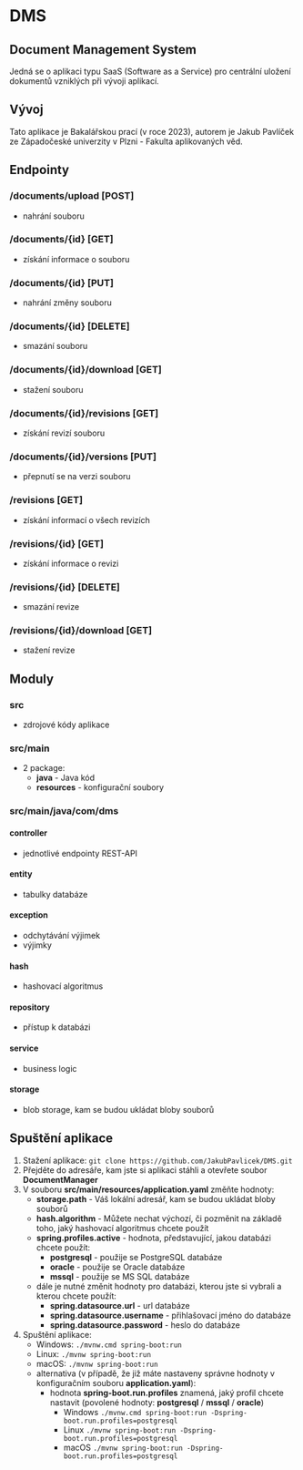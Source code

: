 # DMS

## Document Management System

Jedná se o aplikaci typu SaaS (Software as a Service) pro centrální uložení dokumentů vzniklých při vývoji aplikací.

## Vývoj

Tato aplikace je Bakalářskou prací (v roce 2023), autorem je Jakub Pavlíček ze Západočeské univerzity v Plzni - Fakulta aplikovaných věd.

## Endpointy

### /documents/upload [POST]

- nahrání souboru

### /documents/{id} [GET]

- získání informace o souboru

### /documents/{id} [PUT]

- nahrání změny souboru

### /documents/{id} [DELETE]

- smazání souboru

### /documents/{id}/download [GET]

- stažení souboru

### /documents/{id}/revisions [GET]

- získání revizí souboru

### /documents/{id}/versions [PUT]

- přepnutí se na verzi souboru

### /revisions [GET]

- získání informací o všech revizích

### /revisions/{id} [GET]

- získání informace o revizi

### /revisions/{id} [DELETE]

- smazání revize

### /revisions/{id}/download [GET]

- stažení revize

## Moduly

### src

- zdrojové kódy aplikace

### src/main

- 2 package:
  - **java** - Java kód
  - **resources** - konfigurační soubory

### src/main/java/com/dms

#### controller

- jednotlivé endpointy REST-API

#### entity

- tabulky databáze

#### exception

- odchytávání výjimek
- výjimky

#### hash

- hashovací algoritmus

#### repository

- přístup k databázi

#### service

- business logic

#### storage

- blob storage, kam se budou ukládat bloby souborů

## Spuštění aplikace

1. Stažení aplikace: `git clone https://github.com/JakubPavlicek/DMS.git`
2. Přejděte do adresáře, kam jste si aplikaci stáhli a otevřete soubor **DocumentManager**
3. V souboru **src/main/resources/application.yaml** změňte hodnoty:
    - **storage.path** - Váš lokální adresář, kam se budou ukládat bloby souborů
    - **hash.algorithm** - Můžete nechat výchozí, či pozměnit na základě toho, jaký hashovací algoritmus chcete použít
    - **spring.profiles.active** - hodnota, představující, jakou databázi chcete použít:
      - **postgresql** - použije se PostgreSQL databáze
      - **oracle** - použije se Oracle databáze
      - **mssql** - použije se MS SQL databáze
    - dále je nutné změnit hodnoty pro databázi, kterou jste si vybrali a kterou chcete použít:
      - **spring.datasource.url** - url databáze
      - **spring.datasource.username** - přihlašovací jméno do databáze
      - **spring.datasource.password** - heslo do databáze
4. Spuštění aplikace:
   - Windows: `./mvnw.cmd spring-boot:run`
   - Linux: `./mvnw spring-boot:run`
   - macOS: `./mvnw spring-boot:run`
   - alternativa (v případě, že již máte nastaveny správne hodnoty v konfiguračním souboru **application.yaml**):
     - hodnota **spring-boot.run.profiles** znamená, jaký profil chcete nastavit (povolené hodnoty: **postgresql** / **mssql** / **oracle**)
       - Windows `./mvnw.cmd spring-boot:run -Dspring-boot.run.profiles=postgresql`
       - Linux `./mvnw spring-boot:run -Dspring-boot.run.profiles=postgresql`
       - macOS `./mvnw spring-boot:run -Dspring-boot.run.profiles=postgresql`
